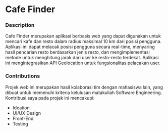 # Cafe Finder
### Description
Cafe Finder merupakan aplikasi berbasis web yang dapat digunakan untuk mencari kafe dan resto dalam radius maksimal 10 km dari posisi pengguna. Aplikasi ini dapat melacak posisi pengguna secara real-time, menyaring hasil pencarian resto berdasarkan jenis resto, dan mengimplementasi metode untuk menghitung jarak dari user ke resto-resto terdekat. Aplikasi ini mengintegrasikan API Geolocation untuk fungsionalitas pelacakan user.  
### Contributions
Projek web ini merupakan hasil kolaborasi tim dengan mahasiswa lain, yang dibuat untuk memenuhi kriteria kelulusan matakuliah Software Engineering. Kontribusi saya pada projek ini mencakupi:  
- Ideation
- UI/UX Design
- Front-End
- Testing
